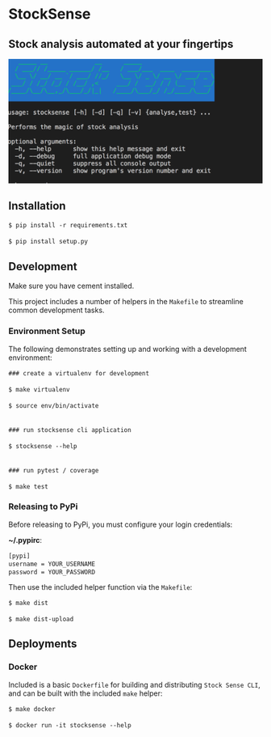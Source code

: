 # StockSense

## Stock analysis automated at your fingertips

![StockSense](docs/images/cli-home.png "StockSense CLI")

## Installation

```
$ pip install -r requirements.txt

$ pip install setup.py
```

## Development

Make sure you have cement installed.

This project includes a number of helpers in the `Makefile` to streamline common development tasks.

### Environment Setup

The following demonstrates setting up and working with a development environment:

```
### create a virtualenv for development

$ make virtualenv

$ source env/bin/activate


### run stocksense cli application

$ stocksense --help


### run pytest / coverage

$ make test
```

### Releasing to PyPi

Before releasing to PyPi, you must configure your login credentials:

**~/.pypirc**:

```
[pypi]
username = YOUR_USERNAME
password = YOUR_PASSWORD
```

Then use the included helper function via the `Makefile`:

```
$ make dist

$ make dist-upload
```

## Deployments

### Docker

Included is a basic `Dockerfile` for building and distributing `Stock Sense CLI`,
and can be built with the included `make` helper:

```
$ make docker

$ docker run -it stocksense --help
```
